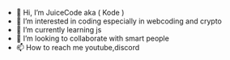 - 👋 Hi, I’m JuiceCode aka ( Kode )
- 👀 I’m interested in coding especially in webcoding and crypto
- 🌱 I’m currently learning js
- 💞️ I’m looking to collaborate with smart people
- 📫 How to reach me youtube,discord

<!---
00neo/00neo is a ✨ special ✨ repository because its `README.md` (this file) appears on your GitHub profile.
You can click the Preview link to take a look at your changes.
--->
